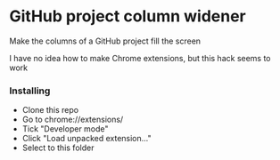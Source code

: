 # GitHub project column widener
Make the columns of a GitHub project fill the screen

I have no idea how to make Chrome extensions, but this hack seems to work

### Installing
- Clone this repo
- Go to chrome://extensions/
- Tick "Developer mode"
- Click "Load unpacked extension..."
- Select to this folder
